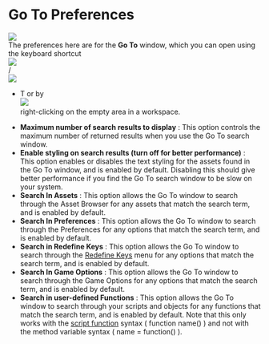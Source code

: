 # Go To Preferences

  
![](https://gms.magecorn.com/Manual/assets/Images/Setup_And_Version/Preferences/General_GoTo_Prefs.png)  
The preferences here are for the **Go To** window, which you can open
using the keyboard shortcut  
![](https://gms.magecorn.com/Manual/assets/Images/Icons/Icon_Ctrl.png)  
/  
![](https://gms.magecorn.com/Manual/assets/Images/Icons/Icon_Cmd.png)  
+ T or by  
![](https://gms.magecorn.com/Manual/assets/Images/Icons/Icon_RMB.png)  
right-clicking on the empty area in a workspace.

-   **Maximum number of search results to display** : This option
    controls the maximum number of returned results when you use the Go
    To search window.
-   **Enable styling on search results (turn off for better
    performance)** : This option enables or disables the text styling
    for the assets found in the Go To window, and is enabled by default.
    Disabling this should give better performance if you find the Go To
    search window to be slow on your system.
-   **Search In Assets** : This option allows the Go To window to search
    through the Asset Browser for any assets that match the search term,
    and is enabled by default.
-   **Search In Preferences** : This option allows the Go To window to
    search through the Preferences for any options that match the search
    term, and is enabled by default.
-   **Search in Redefine Keys** : This option allows the Go To window to
    search through the [Redefine Keys](../Redefine_Keys_Preferences)
    menu for any options that match the search term, and is enabled by
    default.
-   **Search In Game Options** : This option allows the Go To window to
    search through the Game Options for any options that match the
    search term, and is enabled by default.
-   **Search in user-defined Functions** : This option allows the Go To
    window to search through your scripts and objects for any functions
    that match the search term, and is enabled by default. Note that
    this only works with the [script
    function](../../../GameMaker_Language/GML_Overview/Script_Functions)
    syntax ( function name() ) and not with the method variable syntax (
    name = function() ).
